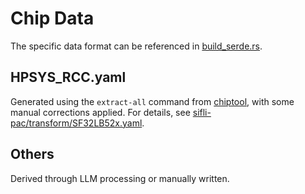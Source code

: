 # Chip Data

The specific data format can be referenced in [build_serde.rs](https://chatgpt.com/build_serde.rs).

## HPSYS_RCC.yaml

Generated using the `extract-all` command from [chiptool](https://github.com/embassy-rs/chiptool), with some manual corrections applied. For details, see [sifli-pac/transform/SF32LB52x.yaml](https://github.com/OpenSiFli/sifli-pac/blob/main/transform/SF32LB52x.yaml).

## Others

Derived through LLM processing or manually written.
